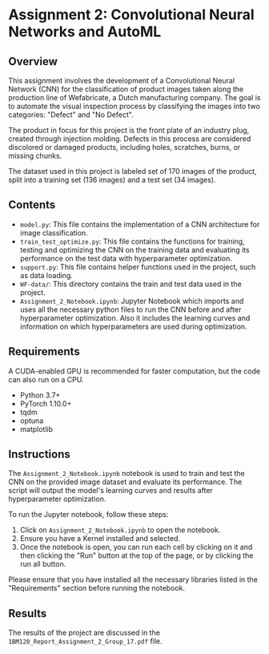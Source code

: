 # Assignment 2: Convolutional Neural Networks and AutoML

## Overview

This assignment involves the development of a Convolutional Neural Network (CNN) for the classification of product images taken along the production line of Wefabricate, a Dutch manufacturing company. The goal is to automate the visual inspection process by classifying the images into two categories: "Defect" and "No Defect".

The product in focus for this project is the front plate of an industry plug, created through injection molding. Defects in this process are considered discolored or damaged products, including holes, scratches, burns, or missing chunks.

The dataset used in this project is labeled set of 170 images of the product, split into a training set (136 images) and a test set (34 images).

## Contents

- `model.py`: This file contains the implementation of a CNN architecture for image classification.
- `train_test_optimize.py`: This file contains the functions for training, testing and optimizing the CNN on the training data and evaluating its performance on the test data with hyperparameter optimization. 
- `support.py`: This file contains helper functions used in the project, such as data loading.
- `WF-data/`: This directory contains the train and test data used in the project.
- `Assignment_2_Notebook.ipynb`: Jupyter Notebook which imports and uses all the necessary python files to run the CNN before and after hyperparameter optimization. Also it includes the learning curves and information on which hyperparameters are used during optimization.

## Requirements

A CUDA-enabled GPU is recommended for faster computation, but the code can also run on a CPU.

- Python 3.7+
- PyTorch 1.10.0+
- tqdm
- optuna
- matplotlib

## Instructions

The `Assignment_2_Notebook.ipynb` notebook is used to train and test the CNN on the provided image dataset and evaluate its performance. The script will output the model's learning curves and results after hyperparameter optimization.

To run the Jupyter notebook, follow these steps:

1. Click on `Assignment_2_Notebook.ipynb` to open the notebook.
1. Ensure you have a Kernel installed and selected.
6. Once the notebook is open, you can run each cell by clicking on it and then clicking the "Run" button at the top of the page, or by clicking the run all button.

Please ensure that you have installed all the necessary libraries listed in the "Requirements" section before running the notebook.

## Results

The results of the project are discussed in the `1BM120_Report_Assignment_2_Group_17.pdf` file.
